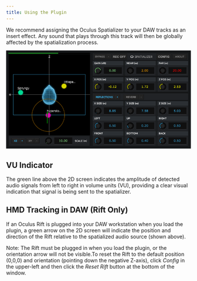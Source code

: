 ```yaml
---
title: Using the Plugin
---
```

We recommend assigning the Oculus Spatializer to your DAW tracks as an insert effect. Any sound that plays through this track will then be globally affected by the spatialization process.

![](/images/documentation-audiosdk-latest-concepts-os-vst-usage-0.png)  
## VU Indicator

The green line above the 2D screen indicates the amplitude of detected audio signals from left to right in volume units (VU), providing a clear visual indication that signal is being sent to the spatializer.

## HMD Tracking in DAW (Rift Only)

If an Oculus Rift is plugged into your DAW workstation when you load the plugin, a green arrow on the 2D screen will indicate the position and direction of the Rift relative to the spatialized audio source (shown above).

Note: The Rift must be plugged in when you load the plugin, or the orientation arrow will not be visible.To reset the Rift to the default position (0,0,0) and orientation (pointing down the negative Z-axis), click *Config* in the upper-left and then click the *Reset Rift* button at the bottom of the window.

